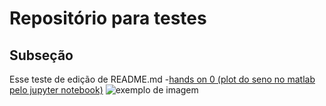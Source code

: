 # Repositório para testes
## Subseção
Esse teste de edição de README.md
-[hands on 0 (plot do seno no matlab pelo jupyter notebook)](https://github.com/jpmarques-13/JoaoPaulo_dco2004/blob/master/pratica1_matlab.ipynb)
![exemplo de imagem](https://image.slidesharecdn.com/fourierseries-160329162813/95/fourier-series-4-638.jpg?cb=1459268902)
